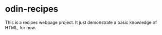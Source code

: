 # odin-recipes
This is a recipes webpage project. It just demonstrate a basic knowledge of HTML, for now.